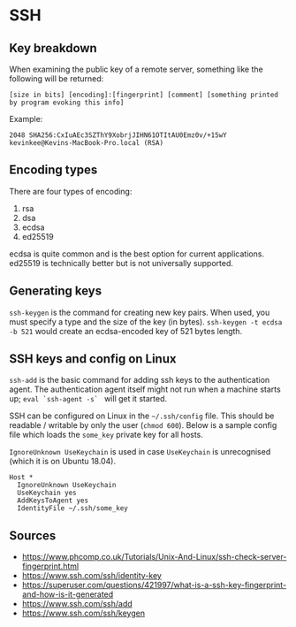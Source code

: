 SSH
===

Key breakdown
-------------

When examining the public key of a remote server, something like the following will be returned:

`[size in bits] [encoding]:[fingerprint] [comment] [something printed by program evoking this info]`

Example:

`2048 SHA256:CxIuAEc3SZThY9XobrjJIHN61OTItAU0Emz0v/+15wY kevinkee@Kevins-MacBook-Pro.local (RSA)`

Encoding types
--------------

There are four types of encoding:

1. rsa
2. dsa
3. ecdsa
4. ed25519

ecdsa is quite common and is the best option for current applications. ed25519 is technically better but is not universally supported.

Generating keys
---------------

`ssh-keygen` is the command for creating new key pairs. When used, you must specify a type and the size of the key (in bytes). `ssh-keygen -t ecdsa -b 521` would create an ecdsa-encoded key of 521 bytes length.

SSH keys and config on Linux
----------------------------

`ssh-add` is the basic command for adding ssh keys to the authentication agent. The authentication agent itself might not run when a machine starts up; ``eval `ssh-agent -s` `` will get it started.

SSH can be configured on Linux in the `~/.ssh/config` file. This should be readable / writable by only the user (`chmod 600`). Below is a sample config file which loads the `some_key` private key for all hosts.

`IgnoreUnknown UseKeychain` is used in case `UseKeychain` is unrecognised (which it is on Ubuntu 18.04).

```
Host *
  IgnoreUnknown UseKeychain
  UseKeychain yes
  AddKeysToAgent yes
  IdentityFile ~/.ssh/some_key
```

Sources
-------

- https://www.phcomp.co.uk/Tutorials/Unix-And-Linux/ssh-check-server-fingerprint.html
- https://www.ssh.com/ssh/identity-key
- https://superuser.com/questions/421997/what-is-a-ssh-key-fingerprint-and-how-is-it-generated
- https://www.ssh.com/ssh/add
- https://www.ssh.com/ssh/keygen

